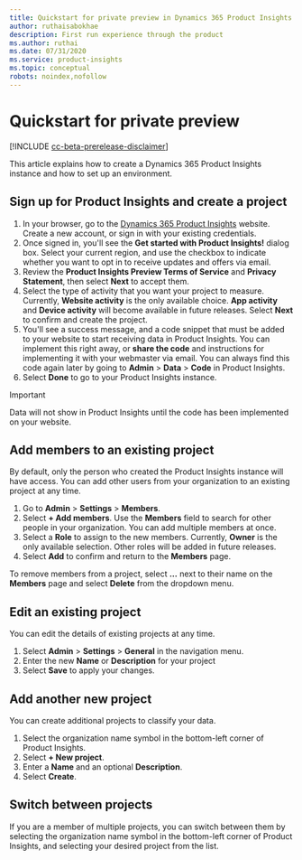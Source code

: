 ```yaml
---
title: Quickstart for private preview in Dynamics 365 Product Insights 
author: ruthaisabokhae
description: First run experience through the product
ms.author: ruthai
ms.date: 07/31/2020
ms.service: product-insights
ms.topic: conceptual
robots: noindex,nofollow
---
```


# Quickstart for private preview

[!INCLUDE [cc-beta-prerelease-disclaimer]( ../includes/cc-beta-prerelease-disclaimer.md)]

This article explains how to create a Dynamics 365 Product Insights instance and how to set up an environment.

## Sign up for Product Insights and create a project

1. In your browser, go to the [Dynamics 365 Product Insights](https://pi.dynamics.com/) website. Create a new account, or sign in with your existing credentials.
2. Once signed in, you'll see the **Get started with Product Insights!** dialog box. Select your current region, and use the checkbox to indicate whether you want to opt in to receive updates and offers via email.
3. Review the **Product Insights Preview Terms of Service** and **Privacy Statement**, then select **Next** to accept them.
4. Select the type of activity that you want your project to measure. Currently, **Website activity** is the only available choice. **App activity** and **Device activity** will become available in future releases. Select **Next** to confirm and create the project.
5. You'll see a success message, and a code snippet that must be added to your website to start receiving data in Product Insights. You can implement this right away, or **share the code** and instructions for implementing it with your webmaster via email. You can always find this code again later by going to **Admin** > **Data** > **Code** in Product Insights.
6. Select **Done** to go to your Product Insights instance.

> [!IMPORTANT]
> Data will not show in Product Insights until the code has been implemented on your website.

## Add members to an existing project

By default, only the person who created the Product Insights instance will have access. You can add other users from your organization to an existing project at any time.

1. Go to **Admin** > **Settings** > **Members**.
2. Select **+ Add members**. Use the **Members** field to search for other people in your organization. You can add multiple members at once.
3. Select a **Role** to assign to the new members. Currently, **Owner** is the only available selection. Other roles will be added in future releases.
4. Select **Add** to confirm and return to the **Members** page.

To remove members from a project, select **...** next to their name on the **Members** page and select **Delete** from the dropdown menu.

## Edit an existing project

You can edit the details of existing projects at any time.

1. Select **Admin** > **Settings** > **General** in the navigation menu.
1. Enter the new **Name** or **Description** for your project
1. Select **Save** to apply your changes.

## Add another new project

You can create additional projects to classify your data.

1. Select the organization name symbol in the bottom-left corner of Product Insights.
2. Select **+ New project**.
3. Enter a **Name** and an optional **Description**.
4. Select **Create**.

## Switch between projects

If you are a member of multiple projects, you can switch between them by selecting the organization name symbol in the bottom-left corner of Product Insights, and selecting your desired project from the list.
